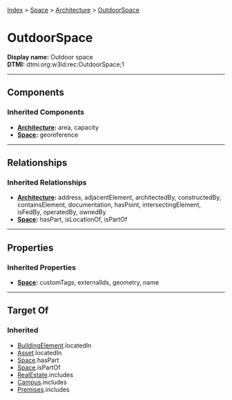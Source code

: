 [Index](../../index.md) > [Space](../Space.md) > [Architecture](Architecture.md) > [OutdoorSpace](#)
# OutdoorSpace

**Display name:** Outdoor space<br />
**DTMI:** dtmi:org:w3id:rec:OutdoorSpace;1

---

## Components

### Inherited Components
* **[Architecture](Architecture.md):** area, capacity
* **[Space](../Space.md):** georeference

---

## Relationships

### Inherited Relationships
* **[Architecture](Architecture.md):** address, adjacentElement, architectedBy, constructedBy, containsElement, documentation, hasPoint, intersectingElement, isFedBy, operatedBy, ownedBy
* **[Space](../Space.md):** hasPart, isLocationOf, isPartOf

---

## Properties

### Inherited Properties
* **[Space](../Space.md):** customTags, externalIds, geometry, name

---

## Target Of
### Inherited
* [BuildingElement](../../BuildingElement/BuildingElement.md).locatedIn
* [Asset](../../Asset/Asset.md).locatedIn
* [Space](../Space.md).hasPart
* [Space](../Space.md).isPartOf
* [RealEstate](../../Collection/RealEstate.md).includes
* [Campus](../../Collection/Campus.md).includes
* [Premises](../../Collection/Premises.md).includes
